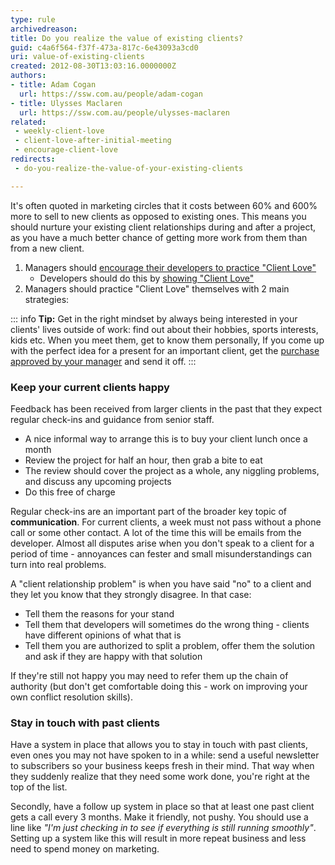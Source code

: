 ```yaml
---
type: rule
archivedreason: 
title: Do you realize the value of existing clients?
guid: c4a6f564-f37f-473a-817c-6e43093a3cd0
uri: value-of-existing-clients
created: 2012-08-30T13:03:16.0000000Z
authors:
- title: Adam Cogan
  url: https://ssw.com.au/people/adam-cogan
- title: Ulysses Maclaren
  url: https://ssw.com.au/people/ulysses-maclaren
related: 
 - weekly-client-love
 - client-love-after-initial-meeting
 - encourage-client-love
redirects: 
 - do-you-realize-the-value-of-your-existing-clients

---
```


It's often quoted in marketing circles that it costs between 60% and 600% more to sell to new clients as opposed to existing ones. This means you should nurture your existing client relationships during and after a project, as you have a much better chance of getting more work from them than from a new client.

<!--endintro-->

1. Managers should [encourage their developers to practice "Client Love"](https://www.ssw.com.au/rules/encourage-client-love)
    * Developers should do this by [showing "Client Love"](https://www.ssw.com.au/rules/weekly-client-love)
2. Managers should practice "Client Love" themselves with 2 main strategies:

::: info
**Tip:** Get in the right mindset by always being interested in your clients' lives outside of work: find out about their hobbies, sports interests, kids etc. When you meet them, get to know them personally, If you come up with the perfect idea for a present for an important client, get the [purchase approved by your manager](https://www.ssw.com.au/rules/purchase-please) and send it off.
:::

### Keep your current clients happy

Feedback has been received from larger clients in the past that they expect regular check-ins and guidance from senior staff.

* A nice informal way to arrange this is to buy your client lunch once a month
* Review the project for half an hour, then grab a bite to eat
* The review should cover the project as a whole, any niggling problems, and discuss any upcoming projects
* Do this free of charge

Regular check-ins are an important part of the broader key topic of **communication**. For current clients, a week must not pass without a phone call or some other contact. A lot of the time this will be emails from the developer. Almost all disputes arise when you don't speak to a client for a period of time - annoyances can fester and small misunderstandings can turn into real problems.

A "client relationship problem" is when you have said "no" to a client and they let you know that they strongly disagree. In that case:

* Tell them the reasons for your stand
* Tell them that developers will sometimes do the wrong thing - clients have different opinions of what that is
* Tell them you are authorized to split a problem, offer them the solution and ask if they are happy with that solution

If they're still not happy you may need to refer them up the chain of authority (but don't get comfortable doing this - work on improving your own conflict resolution skills).

### Stay in touch with past clients

Have a system in place that allows you to stay in touch with past clients, even ones you may not have spoken to in a while: send a useful newsletter to subscribers so your business keeps fresh in their mind. That way when they suddenly realize that they need some work done, you're right at the top of the list.

Secondly, have a follow up system in place so that at least one past client gets a call every 3 months. Make it friendly, not pushy. You should use a line like _"I'm just checking in to see if everything is still running smoothly"_. Setting up a system like this will result in more repeat business and less need to spend money on marketing.
